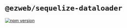 # `@ezweb/sequelize-dataloader`
[![npm version](https://badge.fury.io/js/@ezweb%2Fsequelize-dataloader.svg)](https://badge.fury.io/js/@ezweb%2Fsequelize-dataloader)
